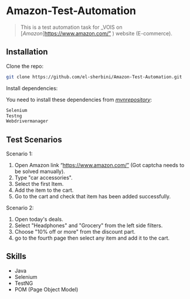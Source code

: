 # Amazon-Test-Automation
> This is a test automation task for _VOIS on [_Amazon_]https://www.amazon.com/” ) website (E-commerce).

## Installation

Clone the repo:

```sh
git clone https://github.com/el-sherbini/Amazon-Test-Automation.git
```

Install dependencies:

You need to install these dependencies from [_mvnrepository_](https://mvnrepository.com/):

```sh
Selenium
Testng
Webdrivermanager
```

## Test Scenarios

Scenario 1:
1.	Open Amazon link “https://www.amazon.com/” (Got captcha needs to be solved manually).
2.	Type "car accessories".
3.	Select the first Item.
4.	Add the item to the cart.
5.	Go to the cart and check that item has been added successfully.

Scenario 2: 
1.	Open today's deals.
2.	Select "Headphones" and "Grocery" from the left side filters.
3.	Choose "10% off or more" from the discount part.
4.	go to the fourth page then select any item and add it to the cart.


## Skills

- Java
- Selenium
- TestNG
- POM (Page Object Model)
